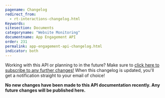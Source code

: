 ```yaml
---
pagename: Changelog
redirect_from:
  - rt-interactions-changelog.html
Keywords:
sitesection: Documents
categoryname: "Website Monitoring"
documentname: App Engagement API
order: 231
permalink: app-engagement-api-changelog.html
indicator: both
---
```


<div class="subscribe">Working with this API or planning to in the future? Make sure to <a href="https://visualping.io/?url=developers.liveperson.com/rt-interactions-changelog.html&mode=web&css=post-content" target="_blank">click here to subscribe to any further changes!</a> When this changelog is updated, you'll get a notification straight to your email of choice!</div>



**No new changes have been made to this API documentation recently. Any future changes will be published here.**
